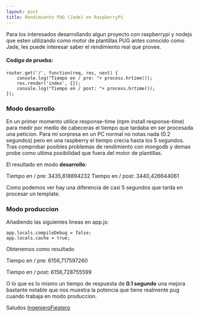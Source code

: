 ```yaml
---
layout: post
title: Rendimiento PUG (Jade) en RaspberryPi
---
```


Para los interesados desarrollando algun proyecto con raspberrypi y nodejs que esten utilizando como motor de plantillas PUG antes conocido como Jade,
les puede interesar saber el rendimiento real que provee.


#### Codigo de prueba:


```
router.get('/', function(req, res, next) {
    console.log("Tiempo en / pre: "+ process.hrtime());
    res.render('index', {});
    console.log("Tiempo en / post: "+ process.hrtime());
});
```


### Modo desarrollo
En un primer momento utilice response-time (npm install response-time) para medir por medio de cabeceras el tiempo que tardaba en ser procesada una peticion.
Para mi sorpresa en un PC normal no notas nada (0.2 segundos) pero en una raspberry el tiempo crecia hasta los 5 segundos. 
Tras comprobar posibles problemas de rendimiento con mongodb y demas probe como ultima posibilidad que fuera del motor de plantillas.

El resultado en modo **desarrollo**:

Tiempo en / pre: 3435,818894232
Tiempo en / post: 3440,426644061

Como podemos ver hay una diferencia de casi 5 segundos que tarda en procesar un template.

### Modo produccion
Añadiendo las siguientes lineas en app.js:


```
app.locals.compileDebug = false;
app.locals.cache = true;
```

Obtenemos como resultado

Tiempo en / pre: 6156,717597260

Tiempo en / post: 6156,728755599

O lo que es lo mismo un tiempo de respuesta de **0.1 segundo** una mejora bastante notable que nos muestra la potencia que tiene realmente pug cuando trabaja en modo produccion.

Saludos
[IngenieroFiestero](https://github.com/IngenieroFiestero)
